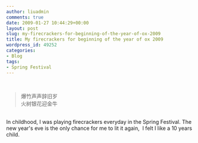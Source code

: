 ```yaml
---
author: liuadmin
comments: true
date: 2009-01-27 10:44:29+00:00
layout: post
slug: my-firecrackers-for-beginning-of-the-year-of-ox-2009
title: My firecrackers for beginning of the year of ox 2009
wordpress_id: 49252
categories:
- Blog
tags:
- Spring Festival
---
```


<br />

<blockquote>爆竹声声辞旧岁<br />火树银花迎金牛</blockquote>

<br />In childhood, I was playing firecrackers everyday in the Spring Festival. The new year's eve is the only chance for me to lit it again,  I felt I like a 10 years child.

